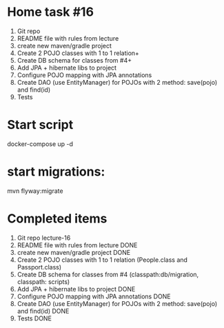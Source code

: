 # Home task #16
1. Git repo
2. README file with rules from lecture
3. create new maven/gradle project
4. Create 2 POJO classes with 1 to 1 relation+
5. Create DB schema for classes from #4+
6. Add JPA + hibernate libs to project
7. Configure POJO mapping with JPA annotations
8. Create DAO (use EntityManager) for POJOs with 2 method: save(pojo) and find(id)
9. Tests

# Start script
 docker-compose up -d
# start migrations:
 mvn flyway:migrate

# Completed items
1. Git repo lecture-16
2. README file with rules from lecture DONE
3. create new maven/gradle project DONE
4. Create 2 POJO classes with 1 to 1 relation (People.class and Passport.class)
5. Create DB schema for classes from #4 (classpath:db/migration, classpath: scripts)
6. Add JPA + hibernate libs to project DONE
7. Configure POJO mapping with JPA annotations DONE
8. Create DAO (use EntityManager) for POJOs with 2 method: save(pojo) and find(id) DONE
9. Tests DONE

